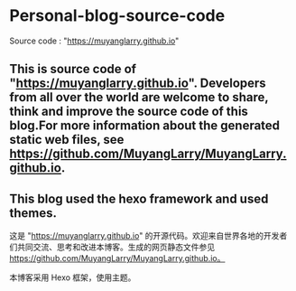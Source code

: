 # Personal-blog-source-code
Source code : "https://muyanglarry.github.io"

## This is source code of "https://muyanglarry.github.io". Developers from all over the world are welcome to share, think and improve the source code of this blog.For more information about the generated static web files, see https://github.com/MuyangLarry/MuyangLarry.github.io.

## This blog used the hexo framework and used themes.

这是 "https://muyanglarry.github.io" 的开源代码。欢迎来自世界各地的开发者们共同交流、思考和改进本博客。生成的网页静态文件参见 https://github.com/MuyangLarry/MuyangLarry.github.io。

本博客采用 Hexo 框架，使用主题。
